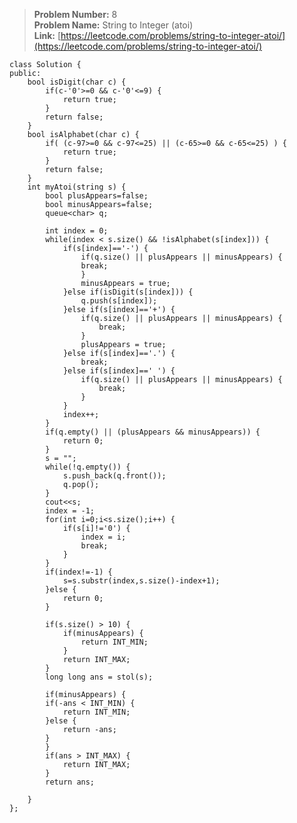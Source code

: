 > **Problem Number:** 8 <br>
> **Problem Name:** String to Integer (atoi) <br>
> **Link:** [https://leetcode.com/problems/string-to-integer-atoi/](https://leetcode.com/problems/string-to-integer-atoi/) <br>

    class Solution {
    public:
        bool isDigit(char c) {
            if(c-'0'>=0 && c-'0'<=9) {
                return true;
            }
            return false;
        }
        bool isAlphabet(char c) {
            if( (c-97>=0 && c-97<=25) || (c-65>=0 && c-65<=25) ) {
                return true;
            }
            return false;
        }
        int myAtoi(string s) {
            bool plusAppears=false;
            bool minusAppears=false;
            queue<char> q;

            int index = 0;
            while(index < s.size() && !isAlphabet(s[index])) {
                if(s[index]=='-') {
                    if(q.size() || plusAppears || minusAppears) {
                    break;
                    }
                    minusAppears = true;
                }else if(isDigit(s[index])) {
                    q.push(s[index]);
                }else if(s[index]=='+') {
                    if(q.size() || plusAppears || minusAppears) {
                        break;
                    }
                    plusAppears = true;
                }else if(s[index]=='.') {
                    break;
                }else if(s[index]==' ') {
                    if(q.size() || plusAppears || minusAppears) {
                        break;
                    }
                }
                index++;
            }
            if(q.empty() || (plusAppears && minusAppears)) {
                return 0;
            }
            s = "";
            while(!q.empty()) {
                s.push_back(q.front());
                q.pop();
            }
            cout<<s;
            index = -1;
            for(int i=0;i<s.size();i++) {
                if(s[i]!='0') {
                    index = i;
                    break;
                }
            }
            if(index!=-1) {
                s=s.substr(index,s.size()-index+1);
            }else {
                return 0;
            }
            
            if(s.size() > 10) {
                if(minusAppears) {
                    return INT_MIN;
                }
                return INT_MAX;
            }
            long long ans = stol(s);

            if(minusAppears) {
            if(-ans < INT_MIN) {
                return INT_MIN;
            }else {
                return -ans;
            }
            }
            if(ans > INT_MAX) {
                return INT_MAX;
            }
            return ans;

        }
    };